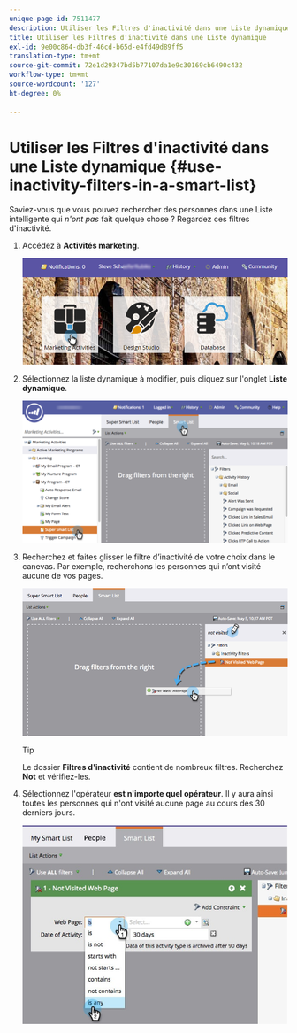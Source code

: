 ```yaml
---
unique-page-id: 7511477
description: Utiliser les Filtres d'inactivité dans une Liste dynamique - Marketo Docs - Documentation du produit
title: Utiliser les Filtres d'inactivité dans une Liste dynamique
exl-id: 9e00c864-db3f-46cd-b65d-e4fd49d89ff5
translation-type: tm+mt
source-git-commit: 72e1d29347bd5b77107da1e9c30169cb6490c432
workflow-type: tm+mt
source-wordcount: '127'
ht-degree: 0%

---
```


# Utiliser les Filtres d&#39;inactivité dans une Liste dynamique {#use-inactivity-filters-in-a-smart-list}

Saviez-vous que vous pouvez rechercher des personnes dans une Liste intelligente qui *n&#39;ont pas* fait quelque chose ? Regardez ces filtres d&#39;inactivité.

1. Accédez à **Activités marketing**.

   ![](assets/login-marketing-activities-3.png)

1. Sélectionnez la liste dynamique à modifier, puis cliquez sur l&#39;onglet **Liste dynamique**.

   ![](assets/smartlist-choose.png)

1. Recherchez et faites glisser le filtre d’inactivité de votre choix dans le canevas. Par exemple, recherchons les personnes qui n’ont visité aucune de vos pages.

   ![](assets/draginactivityfilter.png)

   >[!TIP]
   >
   >Le dossier **Filtres d&#39;inactivité** contient de nombreux filtres. Recherchez **Not** et vérifiez-les.

1. Sélectionnez l&#39;opérateur **est n&#39;importe quel opérateur**. Il y aura ainsi toutes les personnes qui n&#39;ont visité aucune page au cours des 30 derniers jours.

   ![](assets/mysmartlist-people.jpg)
